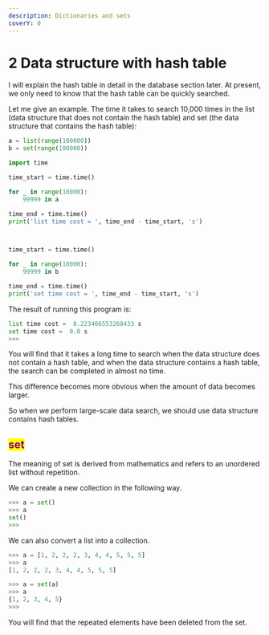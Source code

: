 ```yaml
---
description: Dictionaries and sets
coverY: 0
---
```


# 2 Data structure with hash table

I will explain the hash table in detail in the database section later. At present, we only need to know that the hash table can be quickly searched.

Let me give an example. The time it takes to search 10,000 times in the list (data structure that does not contain the hash table) and set (the data structure that contains the hash table):

```python
a = list(range(100000))
b = set(range(100000))

import time

time_start = time.time()

for _ in range(10000):
    99999 in a

time_end = time.time()
print('list time cost = ', time_end - time_start, 's')



time_start = time.time()

for _ in range(10000):
    99999 in b

time_end = time.time()
print('set time cost = ', time_end - time_start, 's')
```

The result of running this program is:

```python
list time cost =  8.223406553268433 s
set time cost =  0.0 s
>>> 
```

You will find that it takes a long time to search when the data structure does not contain a hash table, and when the data structure contains a hash table, the search can be completed in almost no time.&#x20;

This difference becomes more obvious when the amount of data becomes larger.

So when we perform large-scale data search, we should use data structure contains hash tables.

## <mark style="color:purple;">set</mark>

The meaning of set is derived from mathematics and refers to an unordered list without repetition.

We can create a new collection in the following way.

```python
>>> a = set()
>>> a
set()
>>> 
```

We can also convert a list into a collection.

```python
>>> a = [1, 2, 2, 2, 3, 4, 4, 5, 5, 5]
>>> a
[1, 2, 2, 2, 3, 4, 4, 5, 5, 5]

>>> a = set(a)
>>> a
{1, 2, 3, 4, 5}
>>> 
```

You will find that the repeated elements have been deleted from the set.







